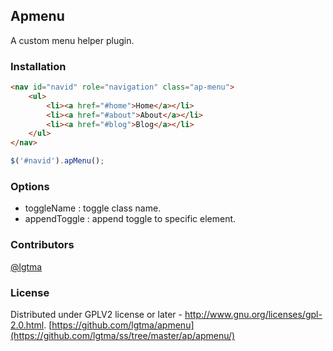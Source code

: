 ## Apmenu
A custom menu helper plugin.

### Installation

```html
<nav id="navid" role="navigation" class="ap-menu">
	<ul>
		<li><a href="#home">Home</a></li>
		<li><a href="#about">About</a></li>
		<li><a href="#blog">Blog</a></li>
	</ul>
</nav>
```

```javascript
$('#navid').apMenu();
```
### Options
 - toggleName 	: toggle class name.
 - appendToggle : append toggle to specific element.

### Contributors
[@lgtma](https://github.com/lgtma)

### License
Distributed under GPLV2 license or later - http://www.gnu.org/licenses/gpl-2.0.html.
[https://github.com/lgtma/apmenu](https://github.com/lgtma/ss/tree/master/ap/apmenu/)
